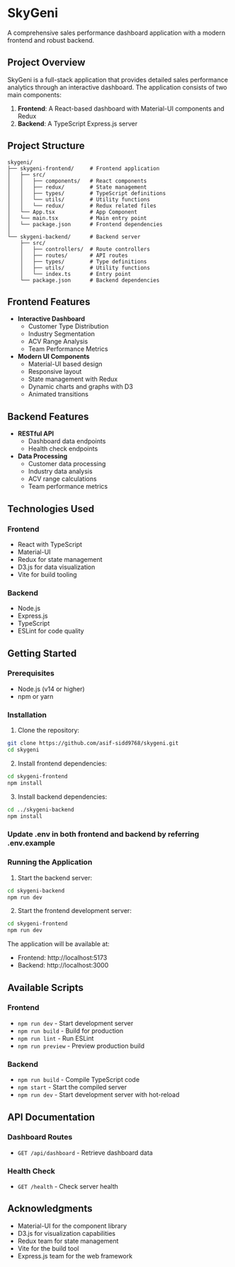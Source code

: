# SkyGeni

A comprehensive sales performance dashboard application with a modern frontend and robust backend.

## Project Overview

SkyGeni is a full-stack application that provides detailed sales performance analytics through an interactive dashboard. The application consists of two main components:

1. **Frontend**: A React-based dashboard with Material-UI components and Redux
2. **Backend**: A TypeScript Express.js server

## Project Structure

```
skygeni/
├── skygeni-frontend/     # Frontend application
│   ├── src/
│   │   ├── components/   # React components
│   │   ├── redux/        # State management
│   │   ├── types/        # TypeScript definitions
│   │   └── utils/        # Utility functions
│   │   └── redux/        # Redux related files
│   └── App.tsx           # App Component
│   └── main.tsx          # Main entry point
│   └── package.json      # Frontend dependencies
│
└── skygeni-backend/      # Backend server
    ├── src/
    │   ├── controllers/  # Route controllers
    │   ├── routes/       # API routes
    │   ├── types/        # Type definitions
    │   ├── utils/        # Utility functions
    │   └── index.ts      # Entry point
    └── package.json      # Backend dependencies
```

## Frontend Features

- **Interactive Dashboard**
  - Customer Type Distribution
  - Industry Segmentation
  - ACV Range Analysis
  - Team Performance Metrics
- **Modern UI Components**
  - Material-UI based design
  - Responsive layout
  - State management with Redux
  - Dynamic charts and graphs with D3
  - Animated transitions

## Backend Features

- **RESTful API**
  - Dashboard data endpoints
  - Health check endpoints
- **Data Processing**
  - Customer data processing
  - Industry data analysis
  - ACV range calculations
  - Team performance metrics

## Technologies Used

### Frontend
- React with TypeScript
- Material-UI
- Redux for state management
- D3.js for data visualization
- Vite for build tooling

### Backend
- Node.js
- Express.js
- TypeScript
- ESLint for code quality

## Getting Started

### Prerequisites
- Node.js (v14 or higher)
- npm or yarn

### Installation

1. Clone the repository:
```bash
git clone https://github.com/asif-sidd9768/skygeni.git
cd skygeni
```

2. Install frontend dependencies:
```bash
cd skygeni-frontend
npm install
```

3. Install backend dependencies:
```bash
cd ../skygeni-backend
npm install
```

### Update .env in both frontend and backend by referring .env.example

### Running the Application

1. Start the backend server:
```bash
cd skygeni-backend
npm run dev
```

2. Start the frontend development server:
```bash
cd skygeni-frontend
npm run dev
```

The application will be available at:
- Frontend: http://localhost:5173
- Backend: http://localhost:3000

## Available Scripts

### Frontend
- `npm run dev` - Start development server
- `npm run build` - Build for production
- `npm run lint` - Run ESLint
- `npm run preview` - Preview production build

### Backend
- `npm run build` - Compile TypeScript code
- `npm start` - Start the compiled server
- `npm run dev` - Start development server with hot-reload

## API Documentation

### Dashboard Routes
- `GET /api/dashboard` - Retrieve dashboard data

### Health Check
- `GET /health` - Check server health

## Acknowledgments

- Material-UI for the component library
- D3.js for visualization capabilities
- Redux team for state management
- Vite for the build tool
- Express.js team for the web framework 